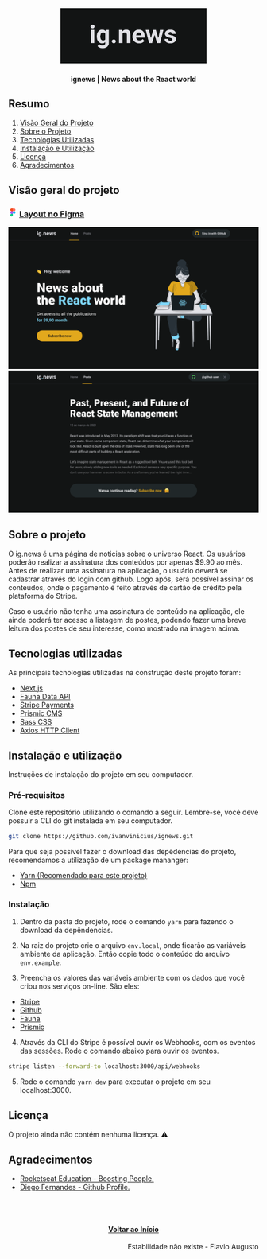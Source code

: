 <div id="top" align="center">
  <div>
    <img src="github/images/ignews-logo.png" alt="Logo" width="294" height="111">
  </div>
  <h4 align="center">ignews | News about the React world</h4>
</div>

## Resumo

  <ol>
    <li><a href="#visão-geral-do-projeto">Visão Geral do Projeto</a></li>
    <li><a href="#sobre-o-projeto">Sobre o Projeto</a></li>
    <li><a href="#tecnologias-utilizadas">Tecnologias Utilizadas</a></li>
    <li><a href="#instalação-e-utilização">Instalação e Utilização</a></li>
    <li><a href="#licença">Licença</a></li>
    <li><a href="#agradecimentos">Agradecimentos</a></li>
  </ol>

## Visão geral do projeto

<div>
  <h3 >
    <img src="github/images/figma-logo.png" alt="Logo" width="18" height="18">
    <a href="https://www.figma.com/file/gl0fHkQgvaUfXNjuwGtDDs/ig.news?node-id=1%3A2">Layout no Figma</a>
  </h3>
</div>

<div align="center">
  <img src="github/images/ignews-home.png" alt="Home">  
  <img src="github/images/ignews-preview.png" alt="preview">  
</div>

## Sobre o projeto

O ig.news é uma página de noticias sobre o universo React. Os usuários poderão realizar a assinatura dos conteúdos por apenas $9.90 ao mês. Antes de realizar uma assinatura na aplicação, o usuário deverá se cadastrar através do login com github. Logo após, será possível assinar os conteúdos, onde o pagamento é feito através de cartão de crédito pela plataforma do Stripe.

Caso o usuário não tenha uma assinatura de conteúdo na aplicação, ele ainda poderá ter acesso a listagem de postes, podendo fazer uma breve leitura dos postes de seu interesse, como mostrado na imagem acima.

## Tecnologias utilizadas

As principais tecnologias utilizadas na construção deste projeto foram: 

* [Next.js](https://nextjs.org/)
* [Fauna Data API](https://fauna.com/)
* [Stripe Payments](https://stripe.com/en-br)
* [Prismic CMS](https://prismic.io/)
* [Sass CSS](https://sass-lang.com/)
* [Axios HTTP Client](https://axios-http.com/docs/intro)

## Instalação e utilização

Instruções de instalação do projeto em seu computador.

### Pré-requisitos

Clone este repositório utilizando o comando a seguir. Lembre-se, você deve possuir a CLI do git instalada em seu computador.

```sh
git clone https://github.com/ivanvinicius/ignews.git
```
Para que seja possível fazer o download das depêdencias do projeto, recomendamos a utilização de um package mananger:

* [Yarn (Recomendado para este projeto)](https://classic.yarnpkg.com/lang/en/docs/install/#debian-stable)
* [Npm](https://nodejs.org/en/)
  
### Instalação

1. Dentro da pasta do projeto, rode o comando ```yarn``` para fazendo o download da depêndencias.

2. Na raiz do projeto crie o arquivo ```env.local```, onde ficarão as variáveis ambiente da aplicação. Então copie todo o conteúdo do arquivo ```env.example```.

3. Preencha os valores das variáveis ambiente com os dados que você criou nos serviços on-line. São eles:

* [Stripe](https://dashboard.stripe.com/)
* [Github](https://github.com)
* [Fauna](https://fauna.com/)
* [Prismic](https://prismic.io/)

4. Através da CLI do Stripe é possível ouvir os Webhooks, com os eventos das sessões. Rode o comando abaixo para ouvir os eventos.
  
```sh
stripe listen --forward-to localhost:3000/api/webhooks
``` 

5. Rode o comando ```yarn dev``` para executar o projeto em seu localhost:3000.

## Licença

 O projeto ainda não contém nenhuma licença. ⚠️

## Agradecimentos

* [Rocketseat Education - Boosting People.](https://www.rocketseat.com.br/)
* [Diego Fernandes - Github Profile.](https://github.com/diego3g/)

<br/>
<br/>
<h4 align="center"><a href="#top">Voltar ao Início</a></h4>

<p align="right">Estabilidade não existe - Flavio Augusto</p>

